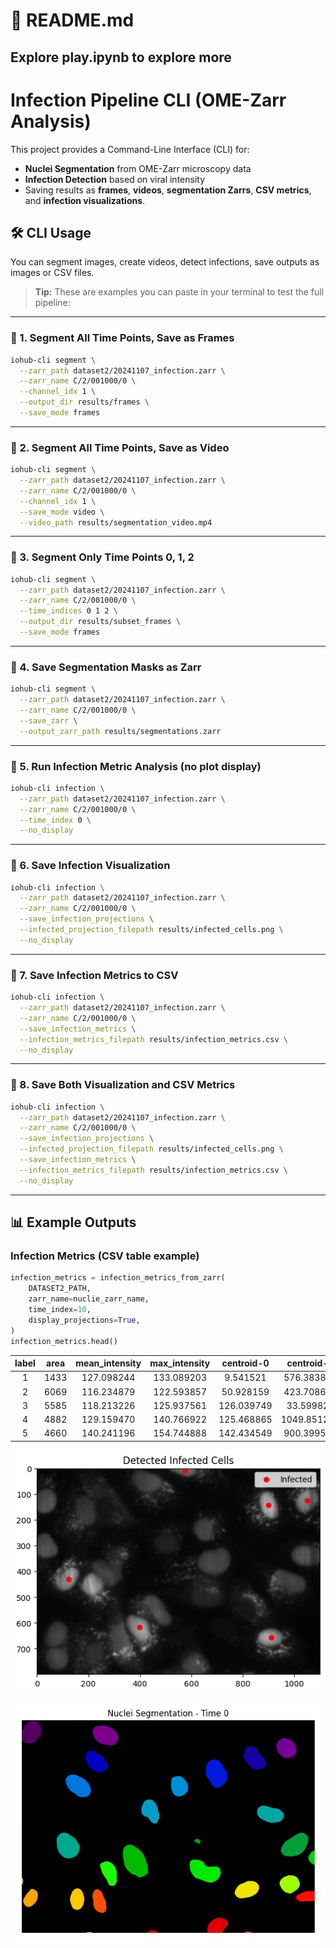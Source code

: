 # 📄 **README.md**

## Explore play.ipynb to explore more

# Infection Pipeline CLI (OME-Zarr Analysis)

This project provides a Command-Line Interface (CLI) for:
- **Nuclei Segmentation** from OME-Zarr microscopy data
- **Infection Detection** based on viral intensity
- Saving results as **frames**, **videos**, **segmentation Zarrs**, **CSV metrics**, and **infection visualizations**.


## 🛠 CLI Usage

You can segment images, create videos, detect infections, save outputs as images or CSV files.

> **Tip:** These are examples you can paste in your terminal to test the full pipeline:

---

### 🔹 1. Segment All Time Points, Save as Frames
```bash
iohub-cli segment \
  --zarr_path dataset2/20241107_infection.zarr \
  --zarr_name C/2/001000/0 \
  --channel_idx 1 \
  --output_dir results/frames \
  --save_mode frames
```

---

### 🔹 2. Segment All Time Points, Save as Video
```bash
iohub-cli segment \
  --zarr_path dataset2/20241107_infection.zarr \
  --zarr_name C/2/001000/0 \
  --channel_idx 1 \
  --save_mode video \
  --video_path results/segmentation_video.mp4
```

---

### 🔹 3. Segment Only Time Points 0, 1, 2
```bash
iohub-cli segment \
  --zarr_path dataset2/20241107_infection.zarr \
  --zarr_name C/2/001000/0 \
  --time_indices 0 1 2 \
  --output_dir results/subset_frames \
  --save_mode frames
```

---

### 🔹 4. Save Segmentation Masks as Zarr
```bash
iohub-cli segment \
  --zarr_path dataset2/20241107_infection.zarr \
  --zarr_name C/2/001000/0 \
  --save_zarr \
  --output_zarr_path results/segmentations.zarr
```

---

### 🔹 5. Run Infection Metric Analysis (no plot display)
```bash
iohub-cli infection \
  --zarr_path dataset2/20241107_infection.zarr \
  --zarr_name C/2/001000/0 \
  --time_index 0 \
  --no_display
```

---

### 🔹 6. Save Infection Visualization
```bash
iohub-cli infection \
  --zarr_path dataset2/20241107_infection.zarr \
  --zarr_name C/2/001000/0 \
  --save_infection_projections \
  --infected_projection_filepath results/infected_cells.png \
  --no_display
```

---

### 🔹 7. Save Infection Metrics to CSV
```bash
iohub-cli infection \
  --zarr_path dataset2/20241107_infection.zarr \
  --zarr_name C/2/001000/0 \
  --save_infection_metrics \
  --infection_metrics_filepath results/infection_metrics.csv \
  --no_display
```

---

### 🔹 8. Save Both Visualization and CSV Metrics
```bash
iohub-cli infection \
  --zarr_path dataset2/20241107_infection.zarr \
  --zarr_name C/2/001000/0 \
  --save_infection_projections \
  --infected_projection_filepath results/infected_cells.png \
  --save_infection_metrics \
  --infection_metrics_filepath results/infection_metrics.csv \
  --no_display
```

---

## 📊 Example Outputs

### Infection Metrics (CSV table example)

```python
infection_metrics = infection_metrics_from_zarr(
    DATASET2_PATH,
    zarr_name=nuclie_zarr_name,
    time_index=10,
    display_projections=True,
)
infection_metrics.head()
```

| label | area  | mean_intensity | max_intensity | centroid-0 | centroid-1 | infected |
|:-----:|:-----:|:--------------:|:-------------:|:----------:|:----------:|:--------:|
|   1   | 1433  |    127.098244   |   133.089203  |   9.541521 |  576.383810|   True   |
|   2   | 6069  |    116.234879   |   122.593857  |  50.928159 |  423.708683|   False  |
|   3   | 5585  |    118.213226   |   125.937561  | 126.039749 |  33.599821 |   False  |
|   4   | 4882  |    129.159470   |   140.766922  | 125.468865 | 1049.851290|   True   |
|   5   | 4660  |    140.241196   |   154.744888  | 142.434549 |  900.399571|   True   |


![Infected Cells](./infected_cells.png)

![Segmentation GIF](./segmentation_video.gif)
